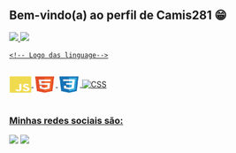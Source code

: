 ## Bem-vindo(a) ao perfil de Camis281 😁

 <div>
   <a href="https://github.com/camis281">
   <img height="180em" src="https://github-readme-stats.vercel.app/api?username=camis281&show_icons=true&theme=tokyonight&include_all_commits=true&count_private=true"/>
   <img height="180em" src="https://github-readme-stats.vercel.app/api/top-langs/?username=camis281&layout=compact&langs_count=6&theme=tokyonight"/>
</div>
    
    <!-- Logo das linguage-->
<div style="display: inline_block"><br>
  <img align="center" alt="Js" height="30" width="40" src="https://raw.githubusercontent.com/devicons/devicon/master/icons/javascript/javascript-plain.svg">
  <img align="center" alt="HTML" height="30" width="40" src="https://raw.githubusercontent.com/devicons/devicon/master/icons/html5/html5-original.svg">
  <img align="center" alt="CSS" height="30" width="40" src="https://raw.githubusercontent.com/devicons/devicon/master/icons/css3/css3-original.svg">
 <img align="center" alt="CSS" height="30" width="40"  src="https://cdn.jsdelivr.net/gh/devicons/devicon@latest/icons/c/c-original.svg" />
 
</div>
 
<br>
 
### Minhas redes sociais são:
 
<div> 
  <a href="https://www.instagram.com/almeidacamila281/"  target="_blank" rel="external" ><img src="https://img.shields.io/badge/-Instagram-%23E4405F?style=for-the-badge&logo=instagram&logoColor=white"  target="_blank" rel="external" ></a>
<!-- <a href="https://discord.gg/5DVhGKVf4h" target="_blank"><img src="https://img.shields.io/badge/Discord-7289DA?style=for-the-badge&logo=discord&logoColor=white" target="_blank"></a> -->
  <a href = "almeidacamila281@gmail.com"><img src="https://img.shields.io/badge/-Gmail-%23333?style=for-the-badge&logo=gmail&logoColor=white" target="_blank"></a>
 <!-- <a href=" " target="_blank"><img src="https://img.shields.io/badge/-LinkedIn-%230077B5?style=for-the-badge&logo=linkedin&logoColor=white" target="_blank"></a> -->
</div>
